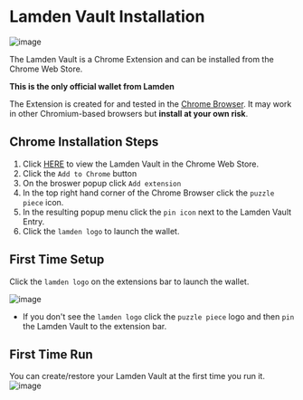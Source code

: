 
# Lamden Vault Installation

![image](/img/wallet/gif/1.0.0_wallet_install.gif)

The Lamden Vault is a Chrome Extension and can be installed from the Chrome Web Store.

**This is the only official wallet from Lamden**

The Extension is created for and tested in the <u>[Chrome Browser](https://www.google.ca/chrome)</u>.  It may work in other Chromium-based browsers but **install at your own risk**.
 
## Chrome Installation Steps
1. Click <u>[HERE](https://chrome.google.com/webstore/detail/lamden-wallet-browser-ext/fhfffofbcgbjjojdnpcfompojdjjhdim)</u> to view the Lamden Vault in the Chrome Web Store.
2. Click the `Add to Chrome` button
3. On the broswer popup click `Add extension`
4. In the top right hand corner of the Chrome Browser click the `puzzle piece` icon.
5. In the resulting popup menu click the `pin icon` next to the Lamden Vault Entry.
6. Click the `lamden logo` to launch the wallet.

## First Time Setup
Click the `lamden logo` on the extensions bar to launch the wallet.

![image](/img/wallet/wallet_extention_logo.png)

- If you don't see the `lamden logo` click the `puzzle piece` logo and then `pin` the Lamden Vault to the extension bar.

## First Time Run
You can create/restore your Lamden Vault at the first time you run it.
![image](/img/wallet/first_run_main.png)
